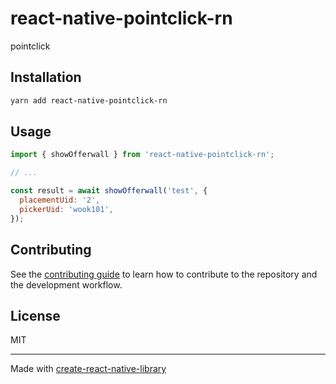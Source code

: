 # react-native-pointclick-rn

pointclick

## Installation

```sh
yarn add react-native-pointclick-rn
```

## Usage

```js
import { showOfferwall } from 'react-native-pointclick-rn';

// ...

const result = await showOfferwall('test', {
  placementUid: '2',
  pickerUid: 'wook101',
});
```

## Contributing

See the [contributing guide](CONTRIBUTING.md) to learn how to contribute to the repository and the development workflow.

## License

MIT

---

Made with [create-react-native-library](https://github.com/callstack/react-native-builder-bob)

